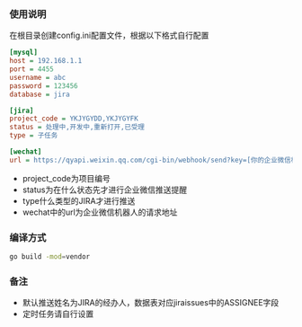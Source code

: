 ### 使用说明
在根目录创建config.ini配置文件，根据以下格式自行配置
```ini
[mysql]
host = 192.168.1.1
port = 4455
username = abc
password = 123456
database = jira

[jira]
project_code = YKJYGYDD,YKJYGYFK
status = 处理中,开发中,重新打开,已受理
type = 子任务

[wechat]
url = https://qyapi.weixin.qq.com/cgi-bin/webhook/send?key=[你的企业微信机器人key]
```

- project_code为项目编号
- status为在什么状态先才进行企业微信推送提醒
- type什么类型的JIRA才进行推送
- wechat中的url为企业微信机器人的请求地址

### 编译方式
```bash
go build -mod=vendor
```

### 备注
- 默认推送姓名为JIRA的经办人，数据表对应jiraissues中的ASSIGNEE字段
- 定时任务请自行设置